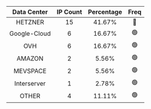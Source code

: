 | Data Center | IP Count | Percentage | Freq |
|:------------:|:--------:|:-----------:|:-----:|
| HETZNER | 15 | 41.67% | 🔴 |
| Google-Cloud | 6 | 16.67% | 🟢 |
| OVH | 6 | 16.67% | 🟢 |
| AMAZON | 2 | 5.56% | 🟢 |
| MEVSPACE | 2 | 5.56% | 🟢 |
| Interserver | 1 | 2.78% | 🟢 |
| OTHER | 4 | 11.11% | 🟢 |